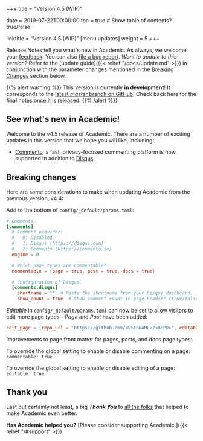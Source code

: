 +++
title = "Version 4.5 (WIP)"

date = 2019-07-22T00:00:00
toc = true  # Show table of contents? true/false

linktitle = "Version 4.5 (WIP)"
[menu.updates]
  weight = 5
+++

Release Notes tell you what's new in Academic. As always, we welcome your [feedback](https://github.com/gcushen/hugo-academic/issues). You can also [file a bug report](https://github.com/gcushen/hugo-academic/issues). *Want to update to this version?* Refer to the [update guide]({{< relref "/docs/update.md" >}}) in conjunction with the parameter changes mentioned in the [Breaking Changes](#breaking-changes) section below.

{{% alert warning %}}
This version is currently **in development**! It corresponds to the [latest *master* branch on GitHub](https://github.com/gcushen/hugo-academic). Check back here for the final notes once it is released.
{{% /alert %}}

## See what's new in Academic!

Welcome to the v4.5 release of Academic. There are a number of exciting updates in this version that we hope you will like, including:

- [Commento](https://commento.io/), a fast, privacy-focused commenting platform is now supported in addition to [Disqus](https://disqus.com)
  
## Breaking changes

Here are some considerations to make when updating Academic from the previous version, v4.4:

Add to the bottom of `config/_default/params.toml`:

```toml
# Comments.
[comments]
  # Comment provider:
  #   0: Disabled
  #   1: Disqus (https://disqus.com)
  #   2: Commento (https://commento.io)
  engine = 0

  # Which page types are commentable?
  commentable = {page = true, post = true, docs = true}

  # Configuration of Disqus.
  [comments.disqus]
    shortname = ""  # Paste the shortname from your Disqus dashboard.
    show_count = true  # Show comment count in page header? (true/false)
```

*Editable* in `config/_default/params.toml` can now be set to allow visitors to edit more page types - *Page* and *Post* have been added:

```toml
edit_page = {repo_url = "https://github.com/<USERNAME>/<REPO>", editable = {docs = true, page = false, post = false}}
```

Improvements to page front matter for pages, posts, and docs page types:

To override the global setting to enable or disable commenting on a page: `commentable: true` 

To override the global setting to enable or disable editing of a page: `editable: true` 

## Thank you

Last but certainly not least, a big **_Thank You_** to [all the folks](https://github.com/gcushen/hugo-academic/graphs/contributors) that helped to make Academic even better.

**Has Academic helped you?** [Please consider supporting Academic.]({{< relref "/#support" >}})
